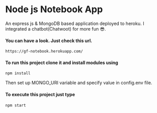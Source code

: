 # Node js Notebook App
An express js & MongoDB based application deployed to heroku.
I integrated a chatbot(Chatwoot) for more fun 😎.

#### You can have a look. Just check this url.
```
https://gf-notebook.herokuapp.com/
```

#### To run this project clone it and install modules using
```
npm install
```

Then set up MONGO_URI variable and specify value in config.env file.
####  To execute this project just type
```
npm start
```
